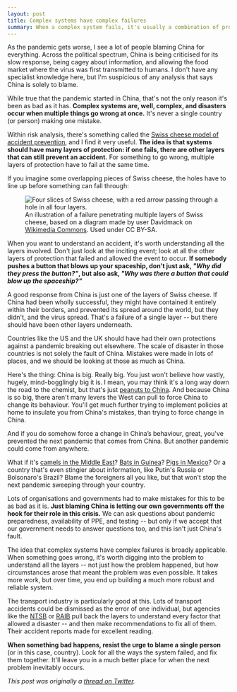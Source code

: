 ```yaml
---
layout: post
title: Complex systems have complex failures
summary: When a complex system fails, it's usually a combination of problems, not a single person's mistake.
---
```


As the pandemic gets worse, I see a lot of people blaming China for everything.
Across the political spectrum, China is being criticised for its slow response, being cagey about information, and allowing the food market where the virus was first transmitted to humans.
I don't have any specialist knowledge here, but I'm suspicious of any analysis that says China is solely to blame.

While true that the pandemic started in China, that's not the only reason it's been as bad as it has.
**Complex systems are, well, complex, and disasters occur when multiple things go wrong at once.**
It's never a single country (or person) making one mistake.

Within risk analysis, there's something called the [Swiss cheese model of accident prevention](https://en.wikipedia.org/wiki/Swiss_cheese_model), and I find it very useful.
**The idea is that systems should have many layers of protection: if one fails, there are other layers that can still prevent an accident.**
For something to go wrong, multiple layers of protection have to fail at the same time.

If you imagine some overlapping pieces of Swiss cheese, the holes have to line up before something can fall through:

<figure style="width: 450px;">
  <img src="/images/2020/swiss_cheese_1x.png" srcset="/images/2020/swiss_cheese_1x.png 1x, /images/2020/swiss_cheese_2x.png 2x" alt="Four slices of Swiss cheese, with a red arrow passing through a hole in all four layers.">
  <figcaption>
    An illustration of a failure penetrating multiple layers of Swiss cheese, based on a diagram made by user Davidmack on <a href="https://commons.wikimedia.org/wiki/File:Swiss_cheese_model_of_accident_causation.png">Wikimedia Commons</a>.
    Used under CC&nbsp;BY-SA.
  </figcaption>
</figure>

When you want to understand an accident, it's worth understanding all the layers involved.
Don't just look at the inciting event; look at all the other layers of protection that failed and allowed the event to occur.
**If somebody pushes a button that blows up your spaceship, don't just ask, *"Why did they press the button?"*, but also ask, *"Why was there a button that could blow up the spaceship?"***

A good response from China is just one of the layers of Swiss cheese.
If China had been wholly successful, they might have contained it entirely within their borders, and prevented its spread around the world, but they didn't, and the virus spread.
That's a failure of a single layer -- but there should have been other layers underneath.

Countries like the US and the UK should have had their own protections against a pandemic breaking out elsewhere.
The scale of disaster in those countries is not solely the fault of China.
Mistakes were made in lots of places, and we should be looking at those as much as China.

Here's the thing: China is big.
Really big.
You just won't believe how vastly, hugely, mind-bogglingly big it is.
I mean, you may think it's a long way down the road to the chemist, but that's just [peanuts to China](https://en.wikiquote.org/wiki/Space).
And because China is so big, there aren't many levers the West can pull to force China to change its behaviour.
You'll get much further trying to implement policies at home to insulate you from China's mistakes, than trying to force change in China.

And if you do somehow force a change in China’s behaviour, great, you've prevented the next pandemic that comes from China.
But another pandemic could come from anywhere.

What if it's [camels in the Middle East](https://en.wikipedia.org/wiki/Middle_East_respiratory_syndrome)?
[Bats in Guinea](https://en.wikipedia.org/wiki/West_African_Ebola_virus_epidemic_timeline)?
[Pigs in Mexico](https://en.wikipedia.org/wiki/2009_swine_flu_pandemic)?
Or a country that's even stingier about information, like Putin's Russia or Bolsonaro's Brazil?
Blame the foreigners all you like, but that won't stop the next pandemic sweeping through your country.

Lots of organisations and governments had to make mistakes for this to be as bad as it is.
**Just blaming China is letting our own governments off the hook for their role in this crisis.**
We can ask questions about pandemic preparedness, availability of PPE, and testing -- but only if we accept that our government needs to answer questions too, and this isn't just China's fault.

The idea that complex systems have complex failures is broadly applicable.
When something goes wrong, it's worth digging into the problem to understand all the layers -- not just how the problem happened, but how circumstances arose that meant the problem was even possible.
It takes more work, but over time, you end up building a much more robust and reliable system.

The transport industry is particularly good at this.
Lots of transport accidents could be dismissed as the error of one individual, but agencies like the [NTSB](https://en.wikipedia.org/wiki/National_Transportation_Safety_Board) or [RAIB](https://en.wikipedia.org/wiki/Rail_Accident_Investigation_Branch) pull back the layers to understand every factor that allowed a disaster -- and then make recommendations to fix all of them.
Their accident reports made for excellent reading.

**When something bad happens, resist the urge to blame a single person** (or in this case, country).
Look for all the ways the system failed, and fix them together.
It'll leave you in a much better place for when the next problem inevitably occurs.

*This post was originally a [thread on Twitter](https://twitter.com/alexwlchan/status/1251779376741584896).*
